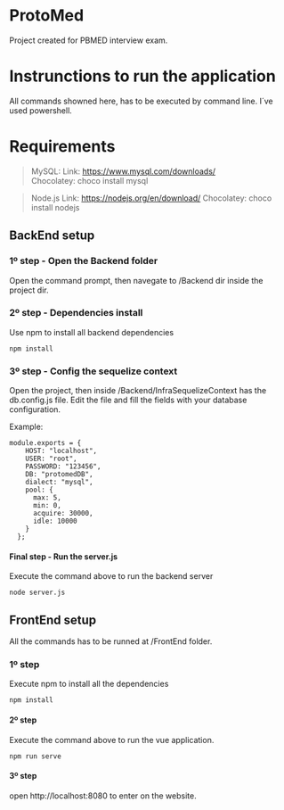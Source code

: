 # ProtoMed
Project created for PBMED interview exam.

# Instrunctions to run the application

All commands showned here, has to be executed by command line. I´ve used powershell.

# Requirements

>MySQL:
     Link: https://www.mysql.com/downloads/  
     Chocolatey: choco install mysql

>Node.js
    Link: https://nodejs.org/en/download/
    Chocolatey: choco install nodejs


## BackEnd setup

### 1º step - Open the Backend folder

Open the command prompt, then navegate to /Backend dir inside the project dir.

### 2º step - Dependencies install

Use npm to install all backend dependencies

```
npm install
```

### 3º step - Config the sequelize context

Open the project, then inside /Backend/InfraSequelizeContext has the db.config.js file.
Edit the file and fill the fields with your database configuration.

Example:
```
module.exports = {
    HOST: "localhost",
    USER: "root",
    PASSWORD: "123456",
    DB: "protomedDB",
    dialect: "mysql",
    pool: {
      max: 5,
      min: 0,
      acquire: 30000,
      idle: 10000
    }
  };
```

#### Final step - Run the server.js

Execute the command above to run the backend server
```
node server.js
```




## FrontEnd setup

All the commands has to be runned at /FrontEnd folder.

### 1º step

Execute npm to install all the dependencies

```
npm install
```

#### 2º step

Execute the command above to run the vue application.
```
npm run serve
```

#### 3º step

open http://localhost:8080 to enter on the website.


